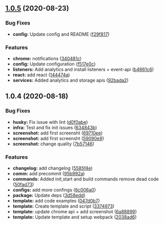 ## [1.0.5](https://github.com/dmitry-tuzenkov/create-chrome-extensions/compare/v1.0.4...v1.0.5) (2020-08-23)


### Bug Fixes

* **config:** Update config and README ([f29f817](https://github.com/dmitry-tuzenkov/create-chrome-extensions/commit/f29f8173e94f1fef3cd0ebb68dd36220be8ffca6))


### Features

* **chrome:** notifications ([340481c](https://github.com/dmitry-tuzenkov/create-chrome-extensions/commit/340481c02a3a1bdfd7ea9cccdf2c3d4bf5d3a0e2))
* **config:** Update configuration ([f517e0c](https://github.com/dmitry-tuzenkov/create-chrome-extensions/commit/f517e0cad2068bd6f6e744cd53afcc5ff80c3223))
* **listeners:** Add analytics and install listeners + event-api ([b4661c6](https://github.com/dmitry-tuzenkov/create-chrome-extensions/commit/b4661c666f87f44db85717b91caffc42ad62f922))
* **react:** add react ([144474a](https://github.com/dmitry-tuzenkov/create-chrome-extensions/commit/144474adbd373b03733ccaac138f3fee18f2b4c1))
* **services:** Added analytics and storage apis ([92bada2](https://github.com/dmitry-tuzenkov/create-chrome-extensions/commit/92bada27c4d4e383a78db4ab9d3fe755a5583921))



## 1.0.4 (2020-08-18)


### Bug Fixes

* **husky:** Fix issue with lint ([d0f0abe](https://github.com/dmitry-tuzenkov/create-chrome-extensions/commit/d0f0abee40a668d57e7047facfe3016f9656a061))
* **infra:** Test and fix init issues ([634843b](https://github.com/dmitry-tuzenkov/create-chrome-extensions/commit/634843bd9b771577f97210163314616dbd4d3561))
* **screenshot:** add first screensht ([69710ee](https://github.com/dmitry-tuzenkov/create-chrome-extensions/commit/69710ee47884703951009b2838a469fe9739cdb4))
* **screenshot:** add first screensht ([59090e9](https://github.com/dmitry-tuzenkov/create-chrome-extensions/commit/59090e96ce7552ee0e855d7bd8cfc272c7ca7bfb))
* **screenshot:** change quality ([7b57146](https://github.com/dmitry-tuzenkov/create-chrome-extensions/commit/7b57146345cbfc0d9baf784b9058e18e8a35738c))


### Features

* **changelog:** add changelog ([5585f4e](https://github.com/dmitry-tuzenkov/create-chrome-extensions/commit/5585f4ef9c86750e8c89c1ce85abd482b8b8bf6c))
* **comm:** add precommit ([95b992a](https://github.com/dmitry-tuzenkov/create-chrome-extensions/commit/95b992a01d1c8042f7cd8b64bde336e1a350499c))
* **commands:** Added init,start and build commands remove dead code ([50fad73](https://github.com/dmitry-tuzenkov/create-chrome-extensions/commit/50fad737bf63d267af2c7e1375df987710c4d191))
* **configs:** add more confings ([6c006a0](https://github.com/dmitry-tuzenkov/create-chrome-extensions/commit/6c006a014dd871a4c33679bf9755223dcd60fec3))
* **package:** Update deps ([3d58edd](https://github.com/dmitry-tuzenkov/create-chrome-extensions/commit/3d58edd2ee2b879e11a1a092b96f5ba19ca036d1))
* **template:** add code examples ([047d0b7](https://github.com/dmitry-tuzenkov/create-chrome-extensions/commit/047d0b7739f1bf6527e2dba8b120c220be6400cd))
* **template:** Create template and script ([3374973](https://github.com/dmitry-tuzenkov/create-chrome-extensions/commit/33749739aea83310ae18b4fa9e4bfccef70d3644))
* **template:** update chrome api + add screenshot ([6a88899](https://github.com/dmitry-tuzenkov/create-chrome-extensions/commit/6a88899cc495ed2389be69c278a3b32cb3aa0816))
* **template:** Update template and setup webpack ([2038ad6](https://github.com/dmitry-tuzenkov/create-chrome-extensions/commit/2038ad6537fca83a4c3dbebdd89b9e3c4eec3fd0))




